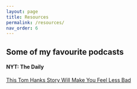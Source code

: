 ```yaml
---
layout: page
title: Resources
permalink: /resources/
nav_order: 6
---
```


## Some of my favourite podcasts


#### NYT: The Daily
[This Tom Hanks Story Will Make You Feel Less Bad](https://www.nytimes.com/2020/03/15/podcasts/the-daily/tom-hanks-coronavirus.html?action=click&module=audio-series-bar&region=header&pgtype=Article) 